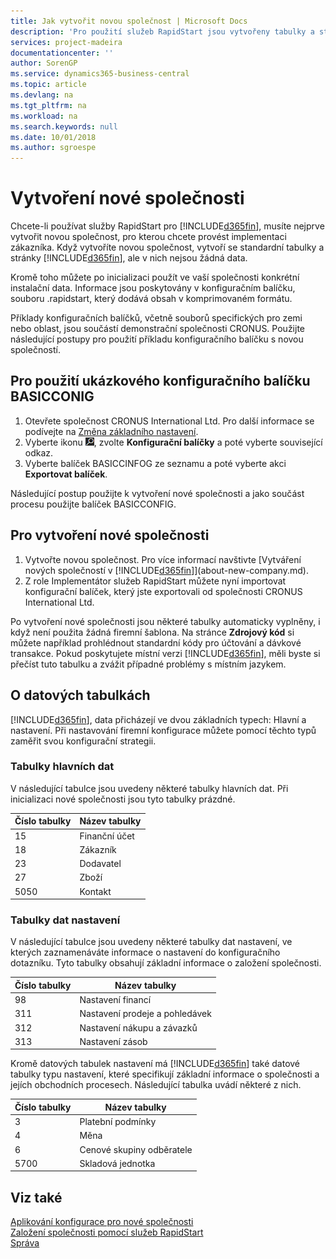 ```yaml
---
title: Jak vytvořit novou společnost | Microsoft Docs
description: 'Pro použití služeb RapidStart jsou vytvořeny tabulky a stránky, ale v nich nejsou žádná data.'
services: project-madeira
documentationcenter: ''
author: SorenGP
ms.service: dynamics365-business-central
ms.topic: article
ms.devlang: na
ms.tgt_pltfrm: na
ms.workload: na
ms.search.keywords: null
ms.date: 10/01/2018
ms.author: sgroespe
---
```

# <a name="create-a-new-company"></a>Vytvoření nové společnosti
Chcete-li používat služby RapidStart pro [!INCLUDE[d365fin](includes/d365fin_md.md)], musíte nejprve vytvořit novou společnost, pro kterou chcete provést implementaci zákazníka. Když vytvoříte novou společnost, vytvoří se standardní tabulky a stránky [!INCLUDE[d365fin](includes/d365fin_md.md)], ale v nich nejsou žádná data.

Kromě toho můžete po inicializaci použít ve vaší společnosti konkrétní instalační data. Informace jsou poskytovány v konfiguračním balíčku, souboru .rapidstart, který dodává obsah v komprimovaném formátu.  

Příklady konfiguračních balíčků, včetně souborů specifických pro zemi nebo oblast, jsou součástí demonstrační společnosti CRONUS. Použijte následující postupy pro použití příkladu konfiguračního balíčku s novou společností.  

## <a name="to-use-the-sample-basicconfig-configuration-package"></a>Pro použití ukázkového konfiguračního balíčku BASICCONIG  
1. Otevřete společnost CRONUS International Ltd. Pro další informace se podívejte na [Změna základního nastavení](ui-change-basic-settings.md).
2. Vyberte ikonu ![Žárovka, která otevře funkci Řekněte mi](media/ui-search/search_small.png "Řekněte mi, co chcete dělat"), zvolte **Konfigurační balíčky** a poté vyberte související odkaz.  
3. Vyberte balíček BASICCINFOG ze seznamu a poté vyberte akci **Exportovat balíček**.  

Následující postup použijte k vytvoření nové společnosti a jako součást procesu použijte balíček BASICCONFIG.  

## <a name="to-create-a-new-company"></a>Pro vytvoření nové společnosti  
1. Vytvořte novou společnost. Pro více informací navštivte [Vytváření nových společností v [!INCLUDE[d365fin](includes/d365fin_md.md)]](about-new-company.md).
2. Z role Implementátor služeb RapidStart můžete nyní importovat konfigurační balíček, který jste exportovali od společnosti CRONUS International Ltd.

Po vytvoření nové společnosti jsou některé tabulky automaticky vyplněny, i když není použita žádná firemní šablona. Na stránce **Zdrojový kód** si můžete například prohlédnout standardní kódy pro účtování a dávkové transakce. Pokud poskytujete místní verzi [!INCLUDE[d365fin](includes/d365fin_md.md)], měli byste si přečíst tuto tabulku a zvážit případné problémy s místním jazykem.

## <a name="about-data-tables"></a>O datových tabulkách
[!INCLUDE[d365fin](includes/d365fin_md.md)], data přicházejí ve dvou základních typech: Hlavní a nastavení. Při nastavování firemní konfigurace můžete pomocí těchto typů zaměřit svou konfigurační strategii.  

### <a name="master-data-tables"></a>Tabulky hlavních dat  
V následující tabulce jsou uvedeny některé tabulky hlavních dat. Při inicializaci nové společnosti jsou tyto tabulky prázdné.  

|Číslo tabulky|Název tabulky|  
|-------------------|--------------------|  
|15|Finanční účet|  
|18|Zákazník|  
|23|Dodavatel|  
|27|Zboží|  
|5050|Kontakt|  

### <a name="setup-data-tables"></a>Tabulky dat nastavení  
V následující tabulce jsou uvedeny některé tabulky dat nastavení, ve kterých zaznamenáváte informace o nastavení do konfiguračního dotazníku. Tyto tabulky obsahují základní informace o založení společnosti.  

|Číslo tabulky|Název tabulky|  
|-------------------|--------------------|  
|98|Nastavení financí|  
|311|Nastavení prodeje a pohledávek|  
|312|Nastavení nákupu a závazků|  
|313|Nastavení zásob|  

Kromě datových tabulek nastavení má [!INCLUDE[d365fin](includes/d365fin_md.md)] také datové tabulky typu nastavení, které specifikují základní informace o společnosti a jejích obchodních procesech. Následující tabulka uvádí některé z nich.  

|Číslo tabulky|Název tabulky|  
|-------------------|--------------------|  
|3|Platební podmínky|  
|4|Měna|  
|6|Cenové skupiny odběratele|  
|5700|Skladová jednotka|

  

## <a name="see-also"></a>Viz také  
[Aplikování konfigurace pro nové společnosti](admin-apply-configuration-to-new-companies.md)  
[Založení společnosti pomocí služeb RapidStart](admin-set-up-a-company-with-rapidstart.md)  
[Správa](admin-setup-and-administration.md)
